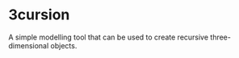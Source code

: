 3cursion
============

A simple modelling tool that can be used to create recursive three-dimensional objects.
